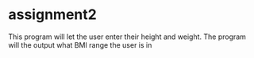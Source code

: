 # assignment2
This program will let the user enter their height and weight.
The program will the output what BMI range the user is in
